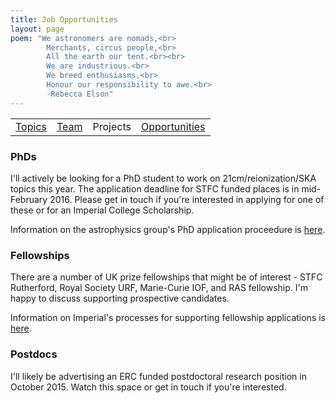```yaml
---
title: Job Opportunities
layout: page
poem: "We astronomers are nomads,<br>
		Merchants, circus people,<br>
		All the earth our tent.<br><br>
		We are industrious.<br>
		We breed enthusiasms,<br>
		Honour our responsibility to awe.<br>
		-Rebecca Elson"
---
```


<table width="100%"><tr>
<td> <a href="research.html">Topics</a> </td>
<td> <a href="firstdawnteam.html">Team</a> </td> 
<td> Projects </td> 
<td> <a href="jobs.html">Opportunities</a> </td>
</tr></table>

### PhDs

I\'ll actively be looking for a PhD student to work on 21cm/reionization/SKA topics this year. The application deadline for STFC funded places is in mid-February 2016. Please get in touch if you\'re interested in applying for one of these or for an Imperial College Scholarship.

Information on the astrophysics group\'s PhD application proceedure is <a href="http://astro.ic.ac.uk/postgrad">here</a>.

### Fellowships

There are a number of UK prize fellowships that might be of interest - STFC Rutherford, Royal Society URF, Marie-Curie IOF, and RAS fellowship. I\'m happy to discuss supporting prospective candidates.

Information on Imperial\'s processes for supporting fellowship applications is <a href="http://astro.ic.ac.uk/content/job-opportunities">here</a>.

### Postdocs

I\'ll likely be advertising an ERC funded postdoctoral research position in October 2015. Watch this space or get in touch if you\'re interested.